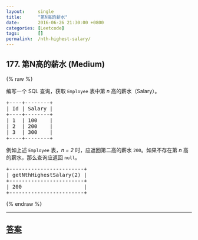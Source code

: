 ```yaml
---
layout:     single
title:      "第N高的薪水"
date:       2016-06-26 21:30:00 +0800
categories: [Leetcode]
tags:       []
permalink:  /nth-highest-salary/
---
```


## 177. 第N高的薪水 (Medium)

{% raw %}

<p>编写一个 SQL 查询，获取 <code>Employee</code> 表中第&nbsp;<em>n&nbsp;</em>高的薪水（Salary）。</p>

<pre>+----+--------+
| Id | Salary |
+----+--------+
| 1  | 100    |
| 2  | 200    |
| 3  | 300    |
+----+--------+
</pre>

<p>例如上述&nbsp;<code>Employee</code>&nbsp;表，<em>n = 2&nbsp;</em>时，应返回第二高的薪水&nbsp;<code>200</code>。如果不存在第&nbsp;<em>n&nbsp;</em>高的薪水，那么查询应返回&nbsp;<code>null</code>。</p>

<pre>+------------------------+
| getNthHighestSalary(2) |
+------------------------+
| 200                    |
+------------------------+
</pre>

{% endraw %}

---

## [答案](https://github.com/openset/leetcode/tree/master/problems/nth-highest-salary)
